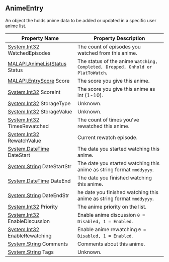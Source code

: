 ## AnimeEntry
An object the holds anime data to be added or updated in a specific user anime list.

| Property Name | Property Description |
| ------------- | -------------------- |
| [System.Int32] WatchedEpisodes | The count of episodes you watched from this anime. |
| [MALAPI.AnimeListStatus] Status | The status of the anime `Watching, Completed, Dropped, Onhold or PlatToWatch`. |
| [MALAPI.EntryScore] Score | The score you give this anime. |
| [System.Int32] ScoreInt | The score you give this anime as int (1-10). |
| [System.Int32] StorageType | Unknown. |
| [System.Int32] StorageValue | Unknown. |
| [System.Int32] TimesRewatched | The count of times you've rewatched this anime. |
| [System.Int32] RewatchValue | Current rewatch episode. |
| [System.DateTime] DateStart | The date you started watching this anime. |
| [System.String] DateStartStr | The date you started watching this anime as string format `mmddyyyy`. |
| [System.DateTime] DateEnd | The date you finished watching this anime. |
| [System.String] DateEndStr | he date you finished watching this anime as string format `mmddyyyy`. |
| [System.Int32] Priority | The anime priority on the list. |
| [System.Int32] EnableDiscussion | Enable anime discussion `0 = Disabled, 1 = Enabled`. |
| [System.Int32] EnableRewatching | Enable anime rewatching `0 = Disabled, 1 = Enabled`. |
| [System.String] Comments | Comments about this anime. |
| [System.String] Tags | Unknown. |


[System.String]: <https://msdn.microsoft.com/en-us/library/system.string(v=vs.110).aspx>
[System.Int32]: <https://msdn.microsoft.com/en-us/library/system.int32(v=vs.80).aspx>
[System.DateTime]: <https://msdn.microsoft.com/en-us/library/system.datetime(v=vs.110).aspx>
[MALAPI.AnimeListStatus]: <#>
[MALAPI.EntryScore]: <#>
